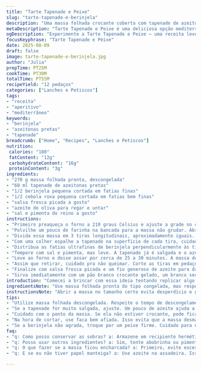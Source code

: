 ```yaml
---
title: "Tarte Tapenade e Peixe"
slug: "tarte-tapenade-e-berinjela"
description: "Uma massa folhada crocante coberta com tapenade de azeitonas pretas e filés finos de peixe branco, com toque de cebola roxa e salsa fresca. Versão adaptada com beringela ao invés de tilápia, acompanha azeite para brilho e sabor. Fácil de fazer, vem com dicas para evitar massa encharcada, reconhecer ponto de forno dourado e truques pra cortar a massa sem rasgar. Essa combinação tem um aroma mediterrâneo forte, perfeito para petiscos sofisticados e rápidos, sem ingredientes pesados, livre de laticínios, ovos e nozes."
metaDescription: "Tarte Tapenade e Peixe é uma deliciosa opção mediterrânea, leve e crocante com tapenade de azeitonas pretas e berinjela."
ogDescription: "Experimente a Tarte Tapenade e Peixe — uma receita leve e rápida, perfeita para petiscos requintados."
focusKeyphrase: "Tarte Tapenade e Peixe"
date: 2025-08-09
draft: false
image: tarte-tapenade-e-berinjela.jpg
author: "Julia"
prepTime: PT25M
cookTime: PT30M
totalTime: PT55M
recipeYield: "12 pedaços"
categories: ["Lanches e Petiscos"]
tags:
- "receita"
- "aperitivo"
- "mediterrâneo"
keywords:
- "berinjela"
- "azeitonas pretas"
- "tapenade"
breadcrumb: ["Home", "Recipes", "Lanches e Petiscos"]
nutrition: 
 calories: "180"
 fatContent: "12g"
 carbohydrateContent: "16g"
 proteinContent: "3g"
ingredients:
- "270 g massa folhada pronta, descongelada"
- "60 ml tapenade de azeitonas pretas"
- "1/2 berinjela pequena cortada em fatias finas"
- "1/2 cebola roxa pequena cortada em fatias bem finas"
- "salsa fresca picada a gosto"
- "azeite de oliva para regar e untar"
- "sal e pimenta do reino a gosto"
instructions:
- "Primeiro preaqueça o forno a 210 graus Celsius e ajuste a grade no centro para calor uniforme. Forre a assadeira com papel manteiga para evitar grudar e facilitar a limpeza depois."
- "Polvilhe um pouco de farinha na bancada para a massa não grudar. Abra a massa folhada num quadrado de cerca de 26 cm. Tire cuidado pra não deixar muito fina pra não rasgar na hora de manusear."
- "Divida essa massa em 3 tiras longitudinais, aproximadamente iguais. Coloque essas tiras na assadeira, deixando espaço entre elas para o calor circular e evitar que grudem."
- "Com uma colher espalhe a tapenade na superfície de cada tira, cuidado pra não exagerar e molhar a massa demais. O segredo é uma camada fina e uniforme, para dar sabor sem deixar encharcada."
- "Distribua as fatias ultrafinas de berinjela perpendicularmente às tiras, cada pedaço separado, sem encostar pra cozinhar de forma uniforme. Jogar um pouco das fatias de cebola roxa de forma irregular por cima traz sabor e textura imprevisível."
- "Tempere com sal e pimenta, mas leve. A tapenade já é salgada e o azeite vai ressaltar os sabores."
- "Leve ao forno e deixe assar por cerca de 25 a 30 minutos. A massa deve ficar bem dourada e crocante nas bordas, o aroma do azeite e da cebola vai subir — é sinal que está quase no ponto."
- "Assim que retirar, cuidado pra não queimar. Corte as tiras em pedaços retangulares, cada um com um pedaço de berinjela. Se precisar, use uma faca bem afiada ou um cortador de pizza para não desfiar a massa."
- "Finalize com salsa fresca picada e um fio generoso de azeite para dar brilho e um toque fresco ao sabor final."
- "Sirva imediatamente com um pão branco crocante gelado, um branco seco ou até uma cerveja leve. Perfeito para momentos de descontração ou entradas rápidas com personalidade."
introduction: "Comecei a brincar com essa ideia tentando replicar algo que comi numa viagem à Provence, mas com ingredientes que tinha na geladeira. Troquei o peixe tradicional por berinjela — textura mais macia, sabor terroso. A outra modificação foi aumentar a tapenade; sempre gosto de um sabor mais pronunciado, mas cuidado pra não exagerar e deixar a massa encharcada. A cebola roxa cruza muito bem com a azeitona, trazendo um contraste ácido e crocante. É das receitas que parecem simples, mas o segredo está nas pequenas texturas e aromas que acontecem no forno. O cheiro da massa tostando, da cebola dourando, tudo conversando e fazendo um quitute facinho de preparo, ideal pra beliscar com um vinho branco gelado no fim de tarde."
ingredientsNote: "Use massa folhada pronta do tipo congelada, mas respeite o tempo de descongelamento pra evitar massa quebradiça ou encharcada. A tapenade pode ser comprada pronta ou feita em casa moendo azeitonas pretas, alho, alcaparras e azeite. Se não gostar da berinjela, um peixe branco firme funciona, só corte em fatias bem finas pra cozinhar rápido. Sobre a cebola, se quiser suavizar o sabor, deixe de molho em água fria por 10 minutos, ajuda a tirar um pouco da acidez. Salsa fresca fresca, sem ela o prato perde aquela vitalidade no final. Use azeite extra virgem e não economize na hora de finalizar, o sabor fica mais complexo e o brilho na apresentação é outro nível."
instructionsNote: "Abrir a massa no tamanho certo evita desperdício e garante crocância. Separar o forno no centro evita que a base fique crua e o topo queimado. Tapenade em camada fina é fundamental para evitar massa molhada. O corte longitudinal em tiras facilita montar porções menores e espalhar uniformemente o recheio. Observar o tempo aproximado de 25-30 minutos, mas com atenção: massa dourada e levemente inflada mostra que o tempo foi suficiente. Teste com um garfo, se a massa estiver firme e crocante, está bom. Cortar quente rasga a massa, esperar esfriar um pouco evita desastre. Ultimam passo, azeite sobre a tarte quente realça e dá aquela sensação de prato reposado, não massificado demais."
tips:
- "Utilize massa folhada descongelada. Respeite o tempo de descongelamento. Massa muito fria quebra fácil. Se a massa grudar, polvilhe mais farinha. Se não tiver farinha, tente amido de milho. Ajuda também. Massa fina rasga rápido, deixe um pouco mais espessa das bordas. Ah, e sempre verifique o forno antes."
- "Se a tapenade for muito salgada, ajuste. Um pouco de azeite ajuda a diluir o sabor intenso. Não exagere na camada. Adicione um pouco de alho se quiser um toque mais forte. E cebola, use menos se preferir mais suave. Tudo em equilíbrio. E não esqueça do tempero leve. Assim, não sobrecarrega."
- "Cuidado com o ponto da massa. Se ela não estiver crocante, pode ficar mole. Olhe bem as bordas. Dourar é essencial. O aroma dos ingredientes vai inundar a cozinha. A cebola caramelizando é um sinal claro. Um truque: observe borbulhas ao redor da massa. Diga tchau ao encharcamento."
- "Na hora de cortar, use faca bem afiada. Isso evita que a massa desmanche. Se precisar, deixe esfriar um pouco. Isso ajuda na hora de montar os pedaços. Infelizmente, a massa quente quebra fácil. Ajeite para manter a aparência. Um toque final de azeite ajuda na apresentação."
- "Se a berinjela não agrada, troque por um peixe firme. Cuidado para não deixar espessas bandejas. Lembre-se de ajustar o tempo de forno. Um pouco mais de tempo pode ser necessário. Além disso, papel toalha pode ajudar a absorver excesso de umidade. Isso evita que a tarte fique mole."
faq:
- "q: Como posso conservar as sobras? a: Armazene em recipiente hermético. Pode guardar na geladeira. O sabor muda um pouco. Mas ainda é gostoso. Uma semana é o ideal. Se precisar deixar por mais tempo, congele. Mas não espere muito."
- "q: Posso usar outros ingredientes? a: Sim, tente abobrinha ou pimentão. Vai mudar o sabor, mas fica bom. E se não tiver tapenade, uma pasta de azeitonas funciona. Ou mesmo pesto. É fácil. A chapa da criatividade é bem-vinda."
- "q: O que fazer se a massa ficou encharcada? a: Primeiro, evite excesso de ingredientes. Certifique-se de que a camada de tapenade não estourou. Se já aconteceu, a próxima vez adicione mais farinha. É bom. E não deixe a cebola muito tempo na água."
- "q: E se eu não tiver papel manteiga? a: Use azeite na assadeira. Isso ajuda a não grudar. Mas cuidado, não exagere no azeite também. Ou papel alumínio, mas precisa untar bem. Às vezes, improvisar é a solução para evitar surpresas na hora de tirar do forno."

---
```

